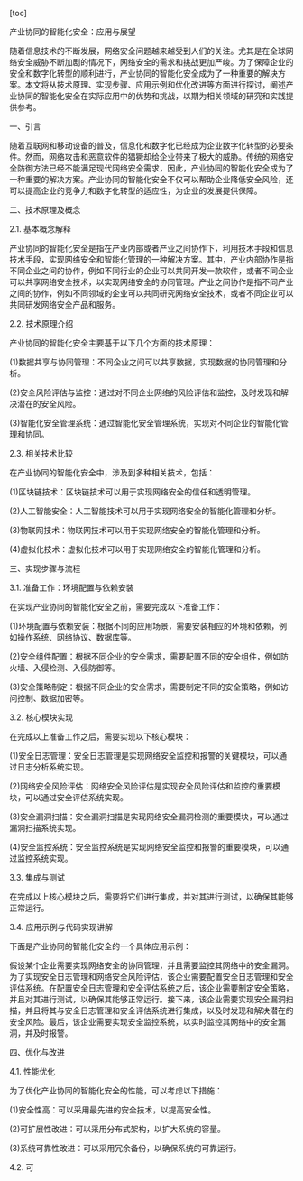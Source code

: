
[toc]                    
                
                
产业协同的智能化安全：应用与展望

随着信息技术的不断发展，网络安全问题越来越受到人们的关注。尤其是在全球网络安全威胁不断加剧的情况下，网络安全的需求和挑战更加严峻。为了保障企业的安全和数字化转型的顺利进行，产业协同的智能化安全成为了一种重要的解决方案。本文将从技术原理、实现步骤、应用示例和优化改进等方面进行探讨，阐述产业协同的智能化安全在实际应用中的优势和挑战，以期为相关领域的研究和实践提供参考。

一、引言

随着互联网和移动设备的普及，信息化和数字化已经成为企业数字化转型的必要条件。然而，网络攻击和恶意软件的猖獗却给企业带来了极大的威胁。传统的网络安全防御方法已经不能满足现代网络安全需求，因此，产业协同的智能化安全成为了一种重要的解决方案。产业协同的智能化安全不仅可以帮助企业降低安全风险，还可以提高企业的竞争力和数字化转型的适应性，为企业的发展提供保障。

二、技术原理及概念

2.1. 基本概念解释

产业协同的智能化安全是指在产业内部或者产业之间协作下，利用技术手段和信息技术手段，实现网络安全和智能化管理的一种解决方案。其中，产业内部协作是指不同企业之间的协作，例如不同行业的企业可以共同开发一款软件，或者不同企业可以共享网络安全技术，以实现网络安全的协同管理。产业之间协作是指不同产业之间的协作，例如不同领域的企业可以共同研究网络安全技术，或者不同企业可以共同研发网络安全产品和服务。

2.2. 技术原理介绍

产业协同的智能化安全主要基于以下几个方面的技术原理：

(1)数据共享与协同管理：不同企业之间可以共享数据，实现数据的协同管理和分析。

(2)安全风险评估与监控：通过对不同企业网络的风险评估和监控，及时发现和解决潜在的安全风险。

(3)智能化安全管理系统：通过智能化安全管理系统，实现对不同企业的智能化管理和协同。

2.3. 相关技术比较

在产业协同的智能化安全中，涉及到多种相关技术，包括：

(1)区块链技术：区块链技术可以用于实现网络安全的信任和透明管理。

(2)人工智能安全：人工智能技术可以用于实现网络安全的智能化管理和分析。

(3)物联网技术：物联网技术可以用于实现网络安全的智能化管理和分析。

(4)虚拟化技术：虚拟化技术可以用于实现网络安全的智能化管理和分析。

三、实现步骤与流程

3.1. 准备工作：环境配置与依赖安装

在实现产业协同的智能化安全之前，需要完成以下准备工作：

(1)环境配置与依赖安装：根据不同的应用场景，需要安装相应的环境和依赖，例如操作系统、网络协议、数据库等。

(2)安全组件配置：根据不同企业的安全需求，需要配置不同的安全组件，例如防火墙、入侵检测、入侵防御等。

(3)安全策略制定：根据不同企业的安全需求，需要制定不同的安全策略，例如访问控制、数据加密等。

3.2. 核心模块实现

在完成以上准备工作之后，需要实现以下核心模块：

(1)安全日志管理：安全日志管理是实现网络安全监控和报警的关键模块，可以通过日志分析系统实现。

(2)网络安全风险评估：网络安全风险评估是实现安全风险评估和监控的重要模块，可以通过安全评估系统实现。

(3)安全漏洞扫描：安全漏洞扫描是实现网络安全漏洞检测的重要模块，可以通过漏洞扫描系统实现。

(4)安全监控系统：安全监控系统是实现网络安全监控和报警的重要模块，可以通过监控系统实现。

3.3. 集成与测试

在完成以上核心模块之后，需要将它们进行集成，并对其进行测试，以确保其能够正常运行。

3.4. 应用示例与代码实现讲解

下面是产业协同的智能化安全的一个具体应用示例：

假设某个企业需要实现网络安全的协同管理，并且需要监控其网络中的安全漏洞。为了实现安全日志管理和网络安全风险评估，该企业需要配置安全日志管理和安全评估系统。在配置安全日志管理和安全评估系统之后，该企业需要制定安全策略，并且对其进行测试，以确保其能够正常运行。接下来，该企业需要实现安全漏洞扫描，并且将其与安全日志管理和安全评估系统进行集成，以及时发现和解决潜在的安全风险。最后，该企业需要实现安全监控系统，以实时监控其网络中的安全漏洞，并及时报警。

四、优化与改进

4.1. 性能优化

为了优化产业协同的智能化安全的性能，可以考虑以下措施：

(1)安全性高：可以采用最先进的安全技术，以提高安全性。

(2)可扩展性改进：可以采用分布式架构，以扩大系统的容量。

(3)系统可靠性改进：可以采用冗余备份，以确保系统的可靠运行。

4.2. 可

